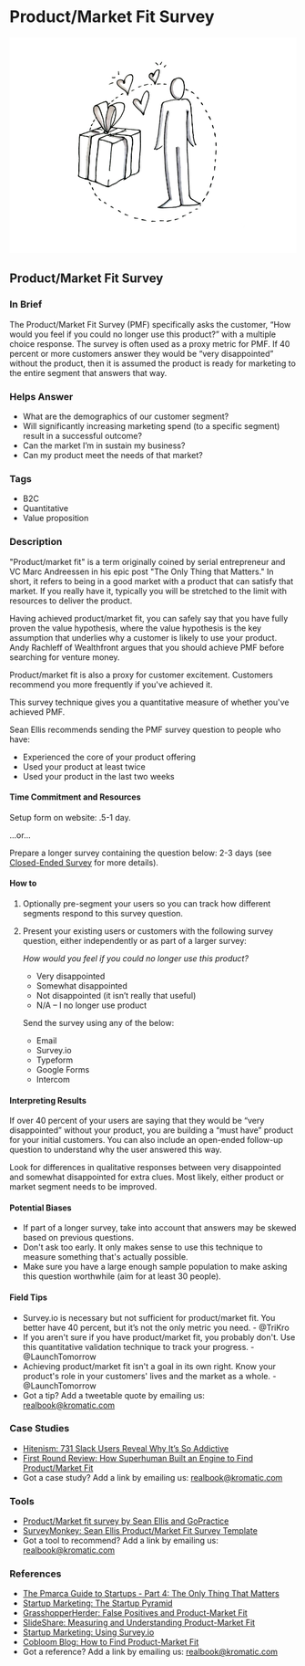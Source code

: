 # Product/Market Fit Survey

![](<../.gitbook/assets/illustration - product market fit survey.png>)

## Product/Market Fit Survey

### In Brief

The Product/Market Fit Survey (PMF) specifically asks the customer, “How would you feel if you could no longer use this product?” with a multiple choice response. The survey is often used as a proxy metric for PMF. If 40 percent or more customers answer they would be “very disappointed” without the product, then it is assumed the product is ready for marketing to the entire segment that answers that way.

### Helps Answer

* What are the demographics of our customer segment?
* Will significantly increasing marketing spend (to a specific segment) result in a successful outcome?
* Can the market I’m in sustain my business?
* Can my product meet the needs of that market?

### Tags

* B2C
* Quantitative
* Value proposition

### Description

"Product/market fit" is a term originally coined by serial entrepreneur and VC Marc Andreessen in his epic post "The Only Thing that Matters." In short, it refers to being in a good market with a product that can satisfy that market. If you really have it, typically you will be stretched to the limit with resources to deliver the product.

Having achieved product/market fit, you can safely say that you have fully proven the value hypothesis, where the value hypothesis is the key assumption that underlies why a customer is likely to use your product. Andy Rachleff of Wealthfront argues that you should achieve PMF before searching for venture money.

Product/market fit is also a proxy for customer excitement. Customers recommend you more frequently if you've achieved it.

This survey technique gives you a quantitative measure of whether you've achieved PMF.

Sean Ellis recommends sending the PMF survey question to people who have:

* Experienced the core of your product offering
* Used your product at least twice
* Used your product in the last two weeks

#### Time Commitment and Resources

Setup form on website: .5-1 day.

...or...

Prepare a longer survey containing the question below: 2-3 days (see [Closed-Ended Survey](../4-evaluative-market-experiment/closed-end-survey.md) for more details).

#### How to

1. Optionally pre-segment your users so you can track how different segments respond to this survey question.
2.  Present your existing users or customers with the following survey question, either independently or as part of a larger survey:&#x20;



    _How would you feel if you could no longer use this product?_

    * Very disappointed
    * Somewhat disappointed
    * Not disappointed (it isn’t really that useful)
    * N/A – I no longer use product



    Send the survey using any of the below:

    * Email
    * Survey.io
    * Typeform
    * Google Forms
    * Intercom

#### Interpreting Results

If over 40 percent of your users are saying that they would be “very disappointed” without your product, you are building a “must have” product for your initial customers. You can also include an open-ended follow-up question to understand why the user answered this way.

Look for differences in qualitative responses between very disappointed and somewhat disappointed for extra clues. Most likely, either product or market segment needs to be improved.

#### Potential Biases

* If part of a longer survey, take into account that answers may be skewed based on previous questions.
* Don't ask too early. It only makes sense to use this technique to measure something that's actually possible.
* Make sure you have a large enough sample population to make asking this question worthwhile (aim for at least 30 people).

#### Field Tips

* Survey.io is necessary but not sufficient for product/market fit. You better have 40 percent, but it’s not the only metric you need. - @TriKro
* If you aren't sure if you have product/market fit, you probably don't. Use this quantitative validation technique to track your progress. - @LaunchTomorrow
* Achieving product/market fit isn't a goal in its own right. Know your product's role in your customers' lives and the market as a whole. - @LaunchTomorrow
* Got a tip? Add a tweetable quote by emailing us: [realbook@kromatic.com](mailto:realbook@kromatic.com)

### Case Studies

* [Hitenism: 731 Slack Users Reveal Why It’s So Addictive](https://hitenism.com/slack-product-market-fit-survey/)
* [First Round Review: How Superhuman Built an Engine to Find Product/Market Fit](https://firstround.com/review/how-superhuman-built-an-engine-to-find-product-market-fit/)
* Got a case study? Add a link by emailing us: [realbook@kromatic.com](mailto:realbook@kromatic.com)&#x20;

### Tools

* [Product/Market
  &#x20;fit survey
  &#x20;by Sean Ellis and GoPractice](https://pmfsurvey.com/)
* [SurveyMonkey:&#x20;
  Sean Ellis Product/Market Fit Survey Template](https://www.surveymonkey.com/r/CFXJH7M)
* Got a tool to recommend? Add a link by emailing us: [realbook@kromatic.com](mailto:realbook@kromatic.com)

### References

* [The Pmarca Guide to Startups - Part 4: The Only Thing That Matters](http://pmarchive.com/guide\_to\_startups\_part4.html)
* [Startup Marketing: The Startup Pyramid](http://www.startup-marketing.com/the-startup-pyramid/)
* [GrasshopperHerder: False Positives and Product-Market Fit](https://grasshopperherder.com/false-positives-and-product-market-fit/)
* [SlideShare: Measuring and Understanding Product-Market Fit](https://www.slideshare.net/hiten1/measuring-understanding-productmarket-fit-qualitatively/8-Do\_you\_have\_productmarket\_fit)
* [Startup Marketing: Using Survey.io](http://www.startup-marketing.com/using-survey-io/)
* [Cobloom Blog: How to Find Product-Market Fit](https://www.cobloom.com/blog/how-good-is-david-cummings-approach-to-product/market-fit)
* Got a reference? Add a link by emailing us: [realbook@kromatic.com](mailto:realbook@kromatic.com)
